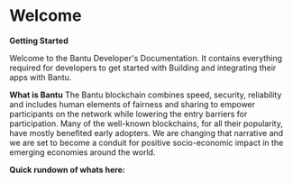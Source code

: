 # Welcome

**Getting Started**

Welcome to the Bantu Developer's Documentation. It contains everything required for developers to get started with Building and integrating their apps with Bantu.

**What is Bantu** The Bantu blockchain combines speed, security, reliability and includes human elements of fairness and sharing to empower participants on the network while lowering the entry barriers for participation. Many of the well-known blockchains, for all their popularity, have mostly benefited early adopters. We are changing that narrative and we are set to become a conduit for positive socio-economic impact in the emerging economies around the world.

**Quick rundown of whats here:**

